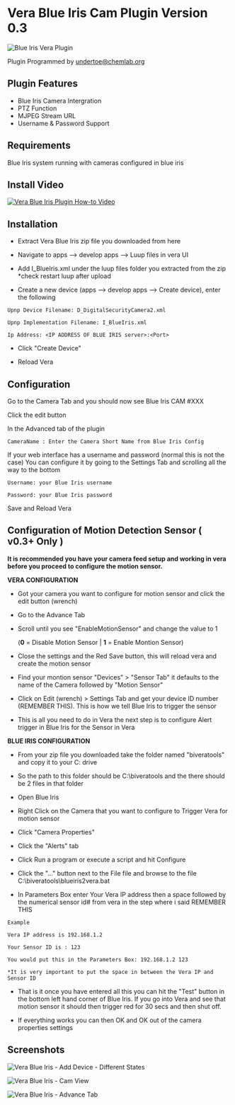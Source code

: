 Vera Blue Iris Cam Plugin Version 0.3
===========
![Blue Iris Vera Plugin](https://dl.dropboxusercontent.com/u/617004/BlueIris/Vera-Blue-Iris_LG.png "Blue Iris Vera Plugin")

Plugin Programmed by undertoe@chemlab.org


Plugin Features
-----------

- Blue Iris Camera Intergration
- PTZ Function
- MJPEG Stream URL
- Username & Password Support

Requirements
-----------

Blue Iris system running with cameras configured in blue iris

Install Video
-----------

[![Vera Blue Iris Plugin How-to Video](http://img.youtube.com/vi/flDc84wrue8/0.jpg)](http://www.youtube.com/watch?v=YflDc84wrue8)


Installation
-----------

- Extract Vera Blue Iris zip file you downloaded from here 

- Navigate to apps --> develop apps --> Luup files in vera UI

- Add I_BlueIris.xml under the luup files folder you extracted from the zip *check restart luup after upload

- Create a new device (apps --> develop apps --> Create device), enter the following
```
Upnp Device Filename: D_DigitalSecurityCamera2.xml

Upnp Implementation Filename: I_BlueIris.xml

Ip Address: <IP ADDRESS OF BLUE IRIS server>:<Port>
```

- Click "Create Device"

- Reload Vera


Configuration
-----------

Go to the Camera Tab and you should now see
Blue Iris CAM #XXX

Click the edit button

In the Advanced tab of the plugin

```
CameraName : Enter the Camera Short Name from Blue Iris Config
```

If your web interface has a username and password (normal this is not the case)
You can configure it by going to the Settings Tab and scrolling all the way to the bottom

```
Username: your Blue Iris username

Password: your Blue Iris password
```

Save and Reload Vera


Configuration of Motion Detection Sensor ( v0.3+ Only )
-----------

__It is recommended you have your camera feed setup and working in vera before you proceed to configure
the motion sensor.__


**VERA CONFIGURATION**

- Got your camera you want to configure for motion sensor and click the edit button (wrench)

- Go to the Advance Tab

- Scroll until you see "EnableMotionSensor" and change the value to 1
	
	(**0** = Disable Motion Sensor | **1** = Enable Montion Sensor)

- Close the settings and the Red Save button, this will reload vera and create the motion sensor

- Find your montion sensor "Devices" > "Sensor Tab" it defaults to the name of the Camera followed by "Motion Sensor"

- Click on Edit (wrench) > Settings Tab and get your device ID number (REMEMBER THIS). This is how we tell Blue Iris to trigger the sensor

- This is all you need to do in Vera the next step is to configure Alert trigger in Blue Iris for the Sensor in Vera


**BLUE IRIS CONFIGURATION**

- From your zip file you downloaded take the folder named "biveratools" and copy it to your C: drive

- So the path to this folder should be C:\biveratools and the there should be 2 files in that folder

- Open Blue Iris

- Right Click on the Camera that you want to configure to Trigger Vera for motion sensor

- Click "Camera Properties"

- Click the "Alerts" tab

- Click Run a program or execute a script and hit Configure

- Click the "..." button next to the File file and browse to the file C:\biveratools\blueiris2vera.bat

- In Parameters Box enter Your Vera IP address then a space followed by the numerical sensor id# from vera in the step where i said REMEMBER THIS
```
Example

Vera IP address is 192.168.1.2

Your Sensor ID is : 123

You would put this in the Parameters Box: 192.168.1.2 123

*It is very important to put the space in between the Vera IP and Sensor ID
```
- That is it once you have entered all this you can hit the "Test" button in the bottom left hand corner of Blue Iris. If you go into Vera and see that motion sensor it should then trigger red for 30 secs and then shut off.

- If everything works you can then OK and OK out of the camera properties settings


Screenshots
-----------

![Vera Blue Iris - Add Device - Different States](https://dl.dropboxusercontent.com/u/617004/BlueIris/Add-Device.jpg "Vera Blue Iris - Add Device")

![Vera Blue Iris - Cam View](https://dl.dropboxusercontent.com/u/617004/BlueIris/Cam-View.jpg "Vera Blue Iris - Cam View")

![Vera Blue Iris - Advance Tab](https://dl.dropboxusercontent.com/u/617004/BlueIris/Advance.jpg "Vera Blue Iris - Advance Tab")
